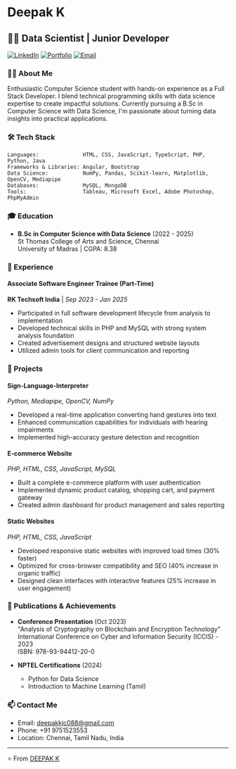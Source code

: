 # Deepak K

## 👨‍💻 Data Scientist | Junior Developer

[![LinkedIn](https://img.shields.io/badge/LinkedIn-Connect-blue)](https://www.linkedin.com/in/dk088)
[![Portfolio](https://img.shields.io/badge/Portfolio-Visit-brightgreen)](https://dk-088.github.io/portfolio)
[![Email](https://img.shields.io/badge/Email-Contact-red)](mailto:deepakkjc088@gmail.com)

### 🙋‍♂️ About Me

Enthusiastic Computer Science student with hands-on experience as a Full Stack Developer. I blend technical programming skills with data science expertise to create impactful solutions. Currently pursuing a B.Sc in Computer Science with Data Science, I'm passionate about turning data insights into practical applications.

### 🛠️ Tech Stack

```
Languages:              HTML, CSS, JavaScript, TypeScript, PHP, Python, Java
Frameworks & Libraries: Angular, Bootstrap
Data Science:           NumPy, Pandas, Scikit-learn, Matplotlib, OpenCV, Mediapipe
Databases:              MySQL, MongoDB
Tools:                  Tableau, Microsoft Excel, Adobe Photoshop, PhpMyAdmin

```

### 🎓 Education

- **B.Sc in Computer Science with Data Science** (2022 - 2025)  
  St Thomas College of Arts and Science, Chennai  
  University of Madras | CGPA: 8.38

### 💼 Experience

#### Associate Software Engineer Trainee (Part-Time)
**RK Techsoft India** | *Sep 2023 - Jan 2025*
- Participated in full software development lifecycle from analysis to implementation
- Developed technical skills in PHP and MySQL with strong system analysis foundation
- Created advertisement designs and structured website layouts
- Utilized admin tools for client communication and reporting

### 🚀 Projects

#### Sign-Language-Interpreter
*Python, Mediapipe, OpenCV, NumPy*
- Developed a real-time application converting hand gestures into text
- Enhanced communication capabilities for individuals with hearing impairments
- Implemented high-accuracy gesture detection and recognition

#### E-commerce Website
*PHP, HTML, CSS, JavaScript, MySQL*
- Built a complete e-commerce platform with user authentication
- Implemented dynamic product catalog, shopping cart, and payment gateway
- Created admin dashboard for product management and sales reporting

#### Static Websites
*PHP, HTML, CSS, JavaScript*
- Developed responsive static websites with improved load times (30% faster)
- Optimized for cross-browser compatibility and SEO (40% increase in organic traffic)
- Designed clean interfaces with interactive features (25% increase in user engagement)

### 📝 Publications & Achievements

- **Conference Presentation** (Oct 2023)  
  "Analysis of Cryptography on Blockchain and Encryption Technology"  
  International Conference on Cyber and Information Security (ICCIS) - 2023  
  ISBN: 978-93-94412-20-0

- **NPTEL Certifications** (2024)
  - Python for Data Science
  - Introduction to Machine Learning (Tamil)


### 📫 Contact Me

- Email: deepakkjc088@gmail.com
- Phone: +91 9751523553
- Location: Chennai, Tamil Nadu, India

---

⭐️ From [DEEPAK K](https://github.com/DK-088)
